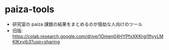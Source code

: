 # paiza-tools

- 研究室の paiza 課題の結果をまとめるのが億劫な人向けのツール
- 旧版: https://colab.research.google.com/drive/1Omen04HYPfxXKKrgi1ftyyLMKlKxyjb3?usp=sharing
